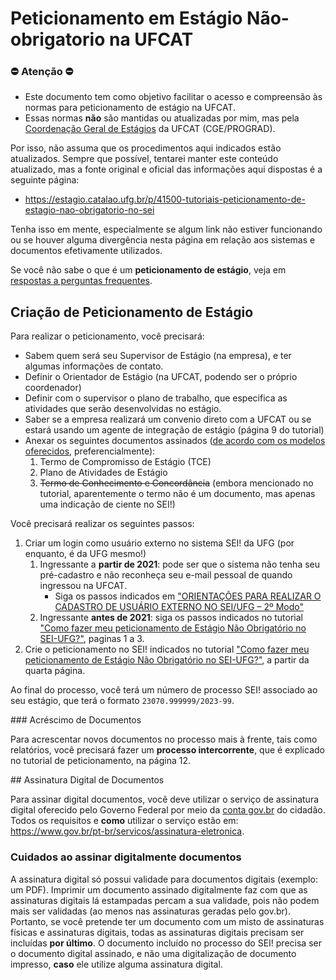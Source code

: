 # Peticionamento em Estágio Não-obrigatorio na UFCAT

### ⛔ Atenção ⛔

* Este documento tem como objetivo facilitar o acesso e compreensão às normas para peticionamento de estágio na UFCAT.
* Essas normas **não** são mantidas ou atualizadas por mim, mas pela [Coordenação Geral de Estágios](https://estagio.catalao.ufg.br/) da UFCAT (CGE/PROGRAD).

Por isso, não assuma que os procedimentos aqui indicados estão atualizados. Sempre que possível, tentarei manter este conteúdo atualizado, mas a fonte original e oficial das informações aqui dispostas é a seguinte página: 

* <https://estagio.catalao.ufg.br/p/41500-tutoriais-peticionamento-de-estagio-nao-obrigatorio-no-sei>

Tenha isso em mente, especialmente se algum link não estiver funcionando ou se houver alguma divergência nesta página em relação aos sistemas e documentos efetivamente utilizados. 

Se você não sabe o que é um **peticionamento de estágio**, veja em [respostas a perguntas frequentes](/estagio/#faq).


## Criação de Peticionamento de Estágio

Para realizar o peticionamento, você precisará:

* Sabem quem será seu Supervisor de Estágio (na empresa), e ter algumas informações de contato.
* Definir o Orientador de Estágio (na UFCAT, podendo ser o próprio coordenador)
* Definir com o supervisor o plano de trabalho, que especifica as atividades que serão desenvolvidas no estágio.
* Saber se a empresa realizará um convenio direto com a UFCAT ou se estará usando um agente de integração de estágio (página 9 do tutorial)
* Anexar os seguintes documentos assinados ([de acordo com os modelos oferecidos](/estagio/#docs), preferencialmente):
  1. Termo de Compromisso de Estágio (TCE)
  2. Plano de Atividades de Estágio
  3. ~~Termo de Conhecimento e Concordância~~ (embora mencionado no tutorial, aparentemente o termo não é um documento, mas apenas uma indicação de ciente no SEI!)

Você precisará realizar os seguintes passos: 

1. Criar um login como usuário externo no sistema SEI! da UFG (por enquanto, é da UFG mesmo!)
   1. Ingressante a **partir de 2021**: pode ser que o sistema não tenha seu pré-cadastro e não reconheça seu e-mail pessoal de quando ingressou na UFCAT. 
      * Siga os passos indicados em ["ORIENTAÇÕES PARA REALIZAR O CADASTRO DE USUÁRIO EXTERNO NO SEI/UFG – 2º Modo"](https://estagio.catalao.ufg.br/p/41500-tutoriais-peticionamento-de-estagio-nao-obrigatorio-no-sei)
   2. Ingressante **antes de 2021**: siga os passos indicados no tutorial ["Como fazer meu peticionamento de Estágio Não Obrigatório no SEI-UFG?"](https://files.cercomp.ufg.br/weby/up/610/o/Orienta%C3%A7%C3%B5es_peticionamento_de_est%C3%A1gio_n%C3%A3o_obrigat%C3%B3rio_atualizado_28_abri.pdf), paginas 1 a 3.  
2. Crie o peticionamento no SEI! indicados no tutorial ["Como fazer meu peticionamento de Estágio Não Obrigatório no SEI-UFG?"](https://files.cercomp.ufg.br/weby/up/610/o/Orienta%C3%A7%C3%B5es_peticionamento_de_est%C3%A1gio_n%C3%A3o_obrigat%C3%B3rio_atualizado_28_abri.pdf), a partir da quarta página.

Ao final do processo, você terá um número de processo SEI! associado ao seu estágio, que terá o formato `23070.999999/2023-99`.

<a name="acrescimo-processo" />
### Acréscimo de Documentos 

Para acrescentar novos documentos no processo mais à frente, tais como relatórios, você precisará fazer um **processo intercorrente**, que é explicado no tutorial de peticionamento, na página 12.

<a name="assinatura" />
##  Assinatura Digital de Documentos

Para assinar digital documentos, você deve utilizar o serviço de assinatura digital oferecido pelo Governo Federal por meio da [conta gov.br](https://acesso.gov.br) do cidadão. Todos os requisitos e **como** utilizar o serviço estão em: <https://www.gov.br/pt-br/servicos/assinatura-eletronica>.

### Cuidados ao assinar digitalmente documentos

A assinatura digital só possui validade para documentos digitais (exemplo: um PDF). Imprimir um documento assinado digitalmente faz com que as assinaturas digitais lá estampadas percam a sua validade, pois não podem mais ser validadas (ao menos nas assinaturas geradas pelo gov.br). Portanto, se você pretende ter um documento com um misto de assinaturas físicas e assinaturas digitais, todas as assinaturas digitais precisam ser incluídas **por último**. O documento incluído no processo do SEI! precisa ser o documento digital assinado, e não uma digitalização de documento impresso, **caso** ele utilize alguma assinatura digital.

